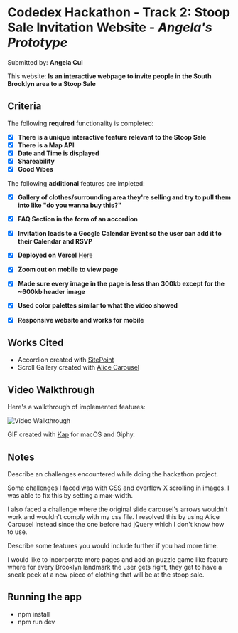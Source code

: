 # Codedex Hackathon - Track 2: Stoop Sale Invitation Website - *Angela's Prototype*

Submitted by: **Angela Cui**

This website: **Is an interactive webpage to invite people in the South Brooklyn area to a Stoop Sale**

## Criteria

The following **required** functionality is completed:

- [X] **There is a unique interactive feature relevant to the Stoop Sale**
- [X] **There is a Map API**
- [X] **Date and Time is displayed**
- [X] **Shareability**
- [X] **Good Vibes**

The following **additional** features are impleted:

- [X] **Gallery of clothes/surrounding area they're selling and try to pull them into like "do you wanna buy this?"**
- [X] **FAQ Section in the form of an accordion**
- [X] **Invitation leads to a Google Calendar Event so the user can add it to their Calendar and RSVP**
- [X] **Deployed on Vercel** [Here](https://gimscraft-codedex-hackathon.vercel.app/)
- [X] **Zoom out on mobile to view page**
- [X] **Made sure every image in the page is less than 300kb except for the ~600kb header image**
- [X] **Used color palettes similar to what the video showed**
- [X] **Responsive website and works for mobile**


## Works Cited

- Accordion created with [SitePoint](https://www.sitepoint.com/react-js-accordion-component/)
- Scroll Gallery created with [Alice Carousel](https://maxmarinich.github.io/react-alice-carousel/#basic)

## Video Walkthrough

Here's a walkthrough of implemented features:

![Video Walkthrough](https://media.giphy.com/media/v1.Y2lkPTc5MGI3NjExZjZwY3Bicmo2bGU3a2RteXB5Z2hreTQwczNucm90bmoycWFseng4MyZlcD12MV9pbnRlcm5hbF9naWZfYnlfaWQmY3Q9Zw/u1f28v8NcOcvIamzcP/giphy.gif)

GIF created with [Kap](https://getkap.co/) for macOS and Giphy.

## Notes

Describe an challenges encountered while doing the hackathon project.

Some challenges I faced was with CSS and overflow X scrolling in images. I was able to fix this by setting a max-width. 

I also faced a challenge where the original slide carousel's arrows wouldn't work and wouldn't comply with my css file. I resolved this by using Alice Carousel instead since the one before had jQuery which I don't know how to use.

Describe some features you would include further if you had more time.

I would like to incorporate more pages and add an puzzle game like feature where for every Brooklyn landmark the user gets right, they get to have a sneak peek at a new piece of clothing that will be at the stoop sale.

## Running the app

- npm install
- npm run dev


